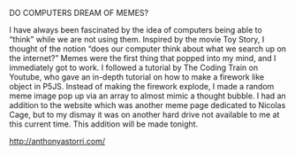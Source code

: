 ﻿DO COMPUTERS DREAM OF MEMES?

I have always been fascinated by the idea of computers being able to “think” while we are not using them. Inspired by the movie Toy Story, I thought of the notion “does our computer think about what we search up on the internet?” Memes were the first thing that popped into my mind, and I immediately got to work. I followed a tutorial by The Coding Train on Youtube, who gave an in-depth tutorial on how to make a firework like object in P5JS. Instead of making the firework explode, I made a random meme image pop up via an array to almost mimic a thought bubble. I had an addition to the website which was another meme page dedicated to Nicolas Cage, but to my dismay it was on another hard drive not available to me at this current time. This addition will be made tonight. 

http://anthonyastorri.com/
